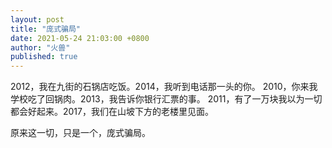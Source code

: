 ```yaml
---
layout: post
title: "庞式骗局"
date: 2021-05-24 21:03:00 +0800
author: "火兽"
published: true
---
```


2012，我在九街的石锅店吃饭。2014，我听到电话那一头的你。
2010，你来我学校吃了回锅肉。2013，我告诉你银行汇票的事。
2011，有了一万块我以为一切都会好起来。2017，我们在山坡下方的老楼里见面。

原来这一切，只是一个，庞式骗局。
